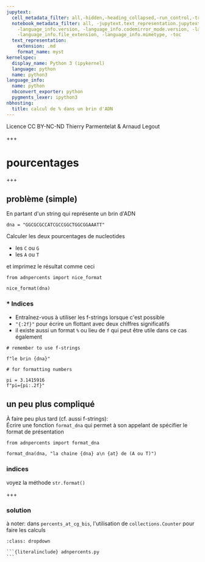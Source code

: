 ```yaml
---
jupytext:
  cell_metadata_filter: all,-hidden,-heading_collapsed,-run_control,-trusted
  notebook_metadata_filter: all, -jupytext.text_representation.jupytext_version, -jupytext.text_representation.format_version,
    -language_info.version, -language_info.codemirror_mode.version, -language_info.codemirror_mode,
    -language_info.file_extension, -language_info.mimetype, -toc
  text_representation:
    extension: .md
    format_name: myst
kernelspec:
  display_name: Python 3 (ipykernel)
  language: python
  name: python3
language_info:
  name: python
  nbconvert_exporter: python
  pygments_lexer: ipython3
nbhosting:
  title: calcul de % dans un brin d'ADN
---
```


<div class="licence">
<span>Licence CC BY-NC-ND</span>
<span>Thierry Parmentelat &amp; Arnaud Legout</span>
</div>

+++

# pourcentages

+++

## problème (simple)

En partant d'un string qui représente un brin d'ADN

```{code-cell} ipython3
dna = "GGCGCGCCATCGCCGGCTGGCGGAAATT"
```

Calculer les deux pourcentages de nucleotides 

 * les `C` ou `G`
 * les `A` ou `T`

et imprimez le résultat comme ceci

```{code-cell} ipython3
from adnpercents import nice_format

nice_format(dna)
```

### * Indices

* Entraînez-vous à utiliser les f-strings lorsque c'est possible
* `"{:2f}"` pour écrire un flottant avec deux chiffres significatifs
* il existe aussi un format `%` ou lieu de `f` qui peut être utile dans ce cas également

```{code-cell} ipython3
# remember to use f-strings

f"le brin {dna}"
```

```{code-cell} ipython3
# for formatting numbers

pi = 3.1415916
f"pi={pi:.2f}"
```

## un peu plus compliqué

À faire peu plus tard (cf. aussi f-strings):  
Écrire une fonction `format_dna` qui permet à son appelant de spécifier le format de présentation

```{code-cell} ipython3
from adnpercents import format_dna
```

```{code-cell} ipython3
format_dna(dna, "la chaine {dna} a\n {at} de (A ou T)")
```

### indices

voyez la méthode `str.format()`

+++

### solution

à noter: dans `percents_at_cg_bis`, l'utilisation de `collections.Counter` pour faire les calculs

````{admonition} ouvrez-moi
:class: dropdown

```{literalinclude} adnpercents.py
```
````
